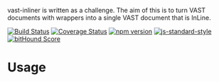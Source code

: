 vast-inliner is written as a challenge. The aim of this is to turn VAST documents with wrappers into a single VAST document that is InLine.

[![Build Status](https://travis-ci.org/kahwee/vast-inliner.svg?branch=master)](https://travis-ci.org/kahwee/vast-inliner)
[![Coverage Status](https://coveralls.io/repos/github/kahwee/vast-inliner/badge.svg?branch=master)](https://coveralls.io/github/kahwee/vast-inliner?branch=master)
[![npm version](https://badge.fury.io/js/vast-inliner.svg)](https://badge.fury.io/js/vast-inliner)
[![js-standard-style](https://img.shields.io/badge/code%20style-standard-brightgreen.svg?style=flat)](https://github.com/feross/standard)
[![bitHound Score](https://www.bithound.io/github/kahwee/vast-inliner/badges/score.svg)](https://www.bithound.io/github/kahwee/vast-inliner)

# Usage

